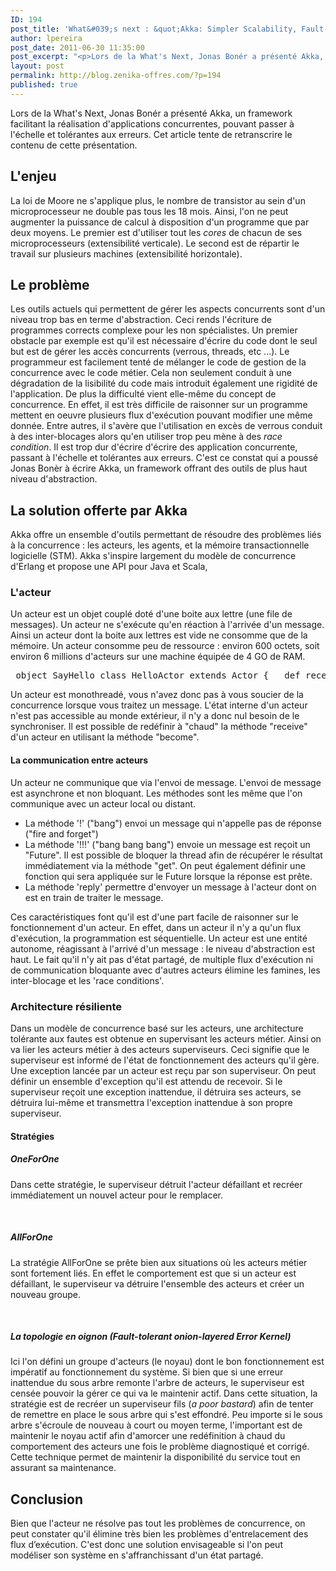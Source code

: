 ```yaml
---
ID: 194
post_title: 'What&#039;s next : &quot;Akka: Simpler Scalability, Fault-Tolerance, Concurrency &amp; Remoting through Actors&quot; par Jonas Bonér'
author: lpereira
post_date: 2011-06-30 11:35:00
post_excerpt: "<p>Lors de la What's Next, Jonas Bonér a présenté Akka, un framework facilitant la réalisation d'applications concurrentes, pouvant passer à l'échelle et tolérantes aux erreurs. Cet article tente de retranscrire le contenu de cette présentation.</p>"
layout: post
permalink: http://blog.zenika-offres.com/?p=194
published: true
---
```

<p>Lors de la What's Next, Jonas Bonér a présenté Akka, un framework facilitant la réalisation d'applications concurrentes, pouvant passer à l'échelle et tolérantes aux erreurs. Cet article tente de retranscrire le contenu de cette présentation.</p>
<!--more-->
<h2>L'enjeu</h2> <p>La loi de Moore ne s'applique plus, le nombre de transistor au sein d'un microprocesseur ne double pas tous les 18 mois. Ainsi, l'on ne peut augmenter la puissance de calcul à disposition d'un programme que par deux moyens. Le premier est d'utiliser tout les <em>cores</em> de chacun de ses microprocesseurs (extensibilité verticale). Le second est de répartir le travail sur plusieurs machines (extensibilité horizontale).</p> <h2>Le problème</h2> <p>Les outils actuels qui permettent de gérer les aspects concurrents sont d'un niveau trop bas en terme d'abstraction. Ceci rends l'écriture de programmes corrects complexe pour les non spécialistes. Un premier obstacle par exemple est qu'il est nécessaire d'écrire du code dont le seul but est de gérer les accès concurrents (verrous, threads, etc ...). Le programmeur est facilement tenté de mélanger le code de gestion de la concurrence avec le code métier. Cela non seulement conduit à une dégradation de la lisibilité du code mais introduit également une rigidité de l'application. De plus la difficulté vient elle-même du concept de concurrence. En effet, il est très difficile de raisonner sur un programme mettent en oeuvre plusieurs flux d'exécution pouvant modifier une même donnée. Entre autres, il s'avère que l'utilisation en excès de verrous conduit à des inter-blocages alors qu'en utiliser trop peu mène à des <em>race condition</em>. Il est trop dur d'écrire d'écrire des application concurrente, passant à l'échelle et tolérantes aux erreurs. C'est ce constat qui a poussé Jonas Bonèr à écrire Akka, un framework offrant des outils de plus haut niveau d'abstraction.</p> <h2>La solution offerte par Akka</h2> <p>Akka offre un ensemble d'outils permettant de résoudre des problèmes liés à la concurrence&nbsp;: les acteurs, les agents, et la mémoire transactionnelle logicielle (STM). Akka s'inspire largement du modèle de concurrence d'Erlang et propose une API pour Java et Scala,</p> <h3>L'acteur</h3> <p>Un acteur est un objet couplé doté d'une boite aux lettre (une file de messages). Un acteur ne s'exécute qu'en réaction à l'arrivée d'un message. Ainsi un acteur dont la boite aux lettres est vide ne consomme que de la mémoire. Un acteur consomme peu de ressource&nbsp;: environ 600 octets, soit environ 6 millions d'acteurs sur une machine équipée de 4 GO de RAM.</p> <pre> object SayHello class HelloActor extends Actor {   def receive = {      case SayHello =&gt; println(&quot;Hello world.&quot;)      case _ =&gt; println(&quot;I'm not supposed to process this.&quot;)   } } </pre> <p>Un acteur est monothreadé, vous n'avez donc pas à vous soucier de la concurrence lorsque vous traitez un message. L'état interne d'un acteur n'est pas accessible au monde extérieur, il n'y a donc nul besoin de le synchroniser. Il est possible de redéfinir à "chaud" la méthode "receive" d'un acteur en utilisant la méthode "become".</p> <h4>La communication entre acteurs</h4> <p>Un acteur ne communique que via l'envoi de message. L'envoi de message est asynchrone et non bloquant. Les méthodes sont les même que l'on communique avec un acteur local ou distant.</p> <ul> <li>La méthode '!' ("bang") envoi un message qui n'appelle pas de réponse ("fire and forget")</li> <li>La méthode '!!!' ("bang bang bang") envoie un message est reçoit un "Future".  Il est possible de bloquer la thread afin de récupérer le résultat immédiatement via la méthode "get". On peut également définir une fonction qui sera appliquée sur le Future lorsque la réponse est prête.</li> <li>La méthode 'reply' permettre d'envoyer un message à l'acteur dont on est en train de traiter le message.</li> </ul> <p>Ces caractéristiques font qu'il est d'une part facile de raisonner sur le fonctionnement d'un acteur. En effet, dans un acteur il n'y a qu'un flux d'exécution, la programmation est séquentielle. Un acteur est une entité autonome, réagissant à l'arrivé d'un message&nbsp;: le niveau d'abstraction est haut. Le fait qu'il n'y ait pas d'état partagé, de multiple flux d'exécution ni de communication bloquante avec d'autres acteurs élimine les famines, les inter-blocage et les 'race conditions'.</p> <h3>Architecture résiliente</h3> <p>Dans un modèle de concurrence basé sur les acteurs, une architecture tolérante aux fautes est obtenue en supervisant les acteurs métier. Ainsi on va lier les acteurs métier à des acteurs superviseurs. Ceci signifie que le superviseur est informé de l'état de fonctionnement des acteurs qu'il gère. Une exception lancée  par un acteur est reçu par son superviseur. On peut définir un ensemble d'exception qu'il est attendu de recevoir. Si le superviseur reçoit une exception inattendue,  il détruira ses acteurs, se détruira lui-même et transmettra l'exception inattendue à son propre superviseur.</p> <h4>Stratégies</h4> <h5>OneForOne</h5> <p>Dans cette stratégie, le superviseur détruit l'acteur défaillant et recréer immédiatement un nouvel acteur pour le remplacer.</p> <p><img src="/wp-content/uploads/2015/07/OneForOne.png" alt="" /> <img src="/wp-content/uploads/2015/07/BackToNormal.png" alt="" /></p> <h5>AllForOne</h5> <p>La stratégie AllForOne se prête bien aux situations où les acteurs métier sont fortement liés. En effet le comportement est que si un acteur est défaillant, le superviseur va détruire l'ensemble des acteurs et créer un nouveau groupe.</p> <p><img src="/wp-content/uploads/2015/07/AllForOne.png" alt="" /> <img src="/wp-content/uploads/2015/07/BackToNormal.png" alt="" /></p> <h5>La topologie en oignon (Fault-tolerant onion-layered Error Kernel)</h5> <p>Ici l'on défini un groupe d'acteurs (le noyau) dont le bon fonctionnement est impératif au fonctionnement du système. Si bien que si une erreur inattendue du sous arbre remonte l'arbre de acteurs, le superviseur est censée pouvoir la gérer ce qui va le maintenir actif. Dans cette situation, la stratégie est de recréer un superviseur fils (<em>a poor bastard</em>) afin de tenter de remettre en place le sous arbre qui s'est effondré. Peu importe si le sous arbre s'écroule de nouveau à court ou moyen terme, l'important est de maintenir le noyau actif afin d'amorcer une redéfinition à chaud du comportement des acteurs une fois le problème diagnostiqué et corrigé. Cette technique permet de maintenir la disponibilité du service tout en assurant sa maintenance.</p> <h2>Conclusion</h2> <p>Bien que l'acteur ne résolve pas tout les problèmes de concurrence, on peut constater qu'il élimine très bien les problèmes d'entrelacement des flux d’exécution. C'est donc une solution envisageable si l'on peut modéliser son système en s'affranchissant d'un état partagé.</p>